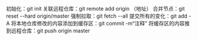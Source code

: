 初始化：git init
关联远程仓库：git remote add origin （地址）
合并节点：git reset --hard origin/master
强制拉取：git fetch --all
提交所有的变化：git add -A
将本地仓库修改的内容添加到缓存区：git commit -m“注释”
将缓存区的内容推到远程仓库：git push origin master